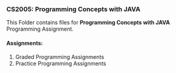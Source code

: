 ### CS2005: Programming Concepts with JAVA

This Folder contains files for **Programming Concepts with JAVA** Programming Assignment.

#### Assignments:
1. Graded Programming Assignments
2. Practice Programming Assignments
